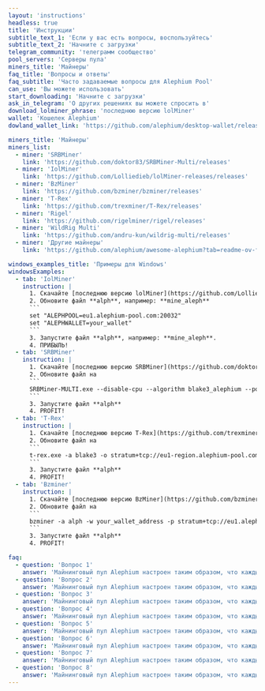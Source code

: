 ```yaml
---
layout: 'instructions'
headless: true
title: 'Инструкции'
subtitle_text_1: 'Если у вас есть вопросы, воспользуйтесь'
subtitle_text_2: 'Начните с загрузки'
telegram_community: 'телеграмм сообщество'
pool_servers: 'Серверы пула'
miners_title: 'Майнеры'
faq_title: 'Вопросы и ответы'
faq_subtitle: 'Часто задаваемые вопросы для Alephium Pool'
can_use: 'Вы можете использовать'
start_downloading: 'Начните с загрузки'
ask_in_telegram: 'О других решениях вы можете спросить в'
download_lolminer_phrase: 'последнюю версию lolMiner'
wallet: 'Кошелек Alephium'
dowland_wallet_link: 'https://github.com/alephium/desktop-wallet/releases'

miners_title: 'Майнеры'
miners_list:
  - miner: 'SRBMiner'
    link: 'https://github.com/doktor83/SRBMiner-Multi/releases'
  - miner: 'IolMiner'
    link: 'https://github.com/Lolliedieb/lolMiner-releases/releases'
  - miner: 'BzMiner'
    link: 'https://github.com/bzminer/bzminer/releases'
  - miner: 'T-Rex'
    link: 'https://github.com/trexminer/T-Rex/releases'
  - miner: 'Rigel'
    link: 'https://github.com/rigelminer/rigel/releases'
  - miner: 'WildRig Multi'
    link: 'https://github.com/andru-kun/wildrig-multi/releases'
  - miner: 'Другие майнеры'
    link: 'https://github.com/alephium/awesome-alephium?tab=readme-ov-file#mining-software'

windows_examples_title: 'Примеры для Windows'
windowsExamples:
  - tab: 'IolMiner'
    instruction: |
      1. Скачайте [последнюю версию lolMiner](https://github.com/Lolliedieb/lolMiner-releases/releases) и распакуйте файлы.
      2. Обновите файл **alph**, например: **mine_aleph**
      ```
      set "ALEPHPOOL=eu1.alephium-pool.com:20032"
      set "ALEPHWALLET=your_wallet"
      ```
      3. Запустите файл **alph**, например: **mine_aleph**.
      4. ПРИБЫЛЬ!
  - tab: 'SRBMiner'
    instruction: |
      1. Скачайте [последнюю версию SRBMiner](https://github.com/doktor83/SRBMiner-Multi/releases) и распакуйте файлы.
      2. Обновите файл на
      ```
      SRBMiner-MULTI.exe --disable-cpu --algorithm blake3_alephium --pool eu1.alephium-pool.com:20032 --wallet your_wallet_address
      ```
      3. Запустите файл **alph**
      4. PROFIT!
  - tab: 'T-Rex'
    instruction: |
      1. Скачайте [последнюю версию T-Rex](https://github.com/trexminer/T-Rex/releases) и распакуйте файлы.
      2. Обновите файл на
      ```
      t-rex.exe -a blake3 -o stratum+tcp://eu1-region.alephium-pool.com:20032 -u your_wallet_address -p x -w rig0
      ```
      3. Запустите файл **alph**
      4. PROFIT!
  - tab: 'Bzminer'
    instruction: |
      1. Скачайте [последнюю версию BzMiner](https://github.com/bzminer/bzminer/releases) и распакуйте файлы.
      2. Обновите файл на
      ```
      bzminer -a alph -w your_wallet_address -p stratum+tcp://eu1.alephium-pool.com:20032
      ```
      3. Запустите файл **alph**
      4. PROFIT!

faq:
  - question: 'Вопрос 1'
    answer: 'Майнинговый пул Alephium настроен таким образом, что каждый майнер работает независимо от других. Награда за блок идет только тому майнеру, который его нашел, другие ничего не получают. Время поиска блока зависит от вашего хешрейта и удачи.'
  - question: 'Вопрос 2'
    answer: 'Майнинговый пул Alephium настроен таким образом, что каждый майнер работает независимо от других. Награда за блок идет только тому майнеру, который его нашел, другие ничего не получают. Время поиска блока зависит от вашего хешрейта и удачи.'
  - question: 'Вопрос 3'
    answer: 'Майнинговый пул Alephium настроен таким образом, что каждый майнер работает независимо от других. Награда за блок идет только тому майнеру, который его нашел, другие ничего не получают. Время поиска блока зависит от вашего хешрейта и удачи.'
  - question: 'Вопрос 4'
    answer: 'Майнинговый пул Alephium настроен таким образом, что каждый майнер работает независимо от других. Награда за блок идет только тому майнеру, который его нашел, другие ничего не получают. Время поиска блока зависит от вашего хешрейта и удачи.'
  - question: 'Вопрос 5'
    answer: 'Майнинговый пул Alephium настроен таким образом, что каждый майнер работает независимо от других. Награда за блок идет только тому майнеру, который его нашел, другие ничего не получают. Время поиска блока зависит от вашего хешрейта и удачи.'
  - question: 'Вопрос 6'
    answer: 'Майнинговый пул Alephium настроен таким образом, что каждый майнер работает независимо от других. Награда за блок идет только тому майнеру, который его нашел, другие ничего не получают. Время поиска блока зависит от вашего хешрейта и удачи.'
  - question: 'Вопрос 7'
    answer: 'Майнинговый пул Alephium настроен таким образом, что каждый майнер работает независимо от других. Награда за блок идет только тому майнеру, который его нашел, другие ничего не получают. Время поиска блока зависит от вашего хешрейта и удачи.'
  - question: 'Вопрос 8'
    answer: 'Майнинговый пул Alephium настроен таким образом, что каждый майнер работает независимо от других. Награда за блок идет только тому майнеру, который его нашел, другие ничего не получают. Время поиска блока зависит от вашего хешрейта и удачи.'
---
```

